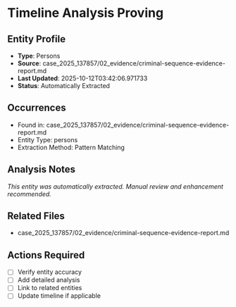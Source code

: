 # Timeline Analysis Proving

## Entity Profile
- **Type**: Persons
- **Source**: case_2025_137857/02_evidence/criminal-sequence-evidence-report.md
- **Last Updated**: 2025-10-12T03:42:06.971733
- **Status**: Automatically Extracted

## Occurrences
- Found in: case_2025_137857/02_evidence/criminal-sequence-evidence-report.md
- Entity Type: persons
- Extraction Method: Pattern Matching

## Analysis Notes
*This entity was automatically extracted. Manual review and enhancement recommended.*

## Related Files
- case_2025_137857/02_evidence/criminal-sequence-evidence-report.md

## Actions Required
- [ ] Verify entity accuracy
- [ ] Add detailed analysis
- [ ] Link to related entities
- [ ] Update timeline if applicable
